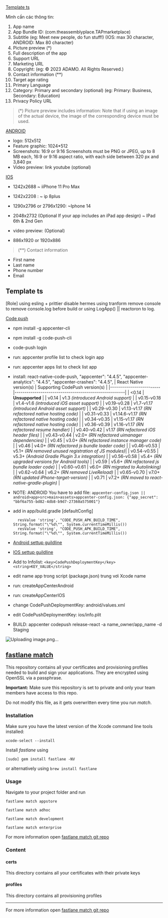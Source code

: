 [Template ts]()

Mình cần các thông tin:
1. App name
2. App Bundle ID: (com.theassemblyplace.TAPmarketplace)
3. Subtitle (eg: Meet new people, do fun stuff!) (IOS: max 30 character, ANDROID: Max 80 character)
4. Picture preview (*)
5. Full description of the app
6. Support URL
7. Marketing URL
8. Copyright: (eg: © 2023 ADAMO. All Rights Reserved.) 
9. Contact information (**)
10. Target age rating
11. Primary Language
12. Category: Primary and secondary (optional) (eg: Primary: Business, Secondary: Education)
13. Privacy Policy URL

> (*) Picture preview includes information: Note that if using an image of the actual device, the image of the corresponding device must be used.

[ANDROID]()
+ logo: 512x512
+ Feature graphic: 1024*512
+ Screenshots: 16:9 or 9:16 Screenshots must be PNG or JPEG, up to 8 MB each, 16:9 or 9:16 aspect ratio, with each side between 320 px and 3,840 px
+ Video preview: link youtube (optional) 

[IOS]()
+ 1242x2688 ~ iiPhone 11 Pro Max
+ 1242x2208 : ~ ip 8plus
+ 1290x2796 or 2796x1290: ~Iphone 14
+ 2048x2732 (Optional If your app includes an iPad app design) ~ IPad 6th & 2nd Gen

+ video preview: (Optional)
+ 886x1920 or 1920x886

> (**) Contact information
+ First name
+ Last name
+ Phone number
+ Email

## Template ts

[Role]
using esling + prittier
disable hermes
using tranform remove console to remove console.log before build
or using LogApp() || reactoron to log.

[Code push](https://github.com/microsoft/appcenter-cli)

+ npm install -g appcenter-cli
+ npm install -g code-push-cli
+ code-push login 
+ run: appcenter profile list to check login app
+ run: appcenter apps list to check list app
+ install: react-native-code-push,  "appcenter": "4.4.5", "appcenter-analytics": "4.4.5", "appcenter-crashes": "4.4.5",
  | React Native version(s) | Supporting CodePush version(s)                        |
  |-------------------------|-------------------------------------------------------|
  | <0.14                   | **Unsupported**                                       |
  | v0.14                   | v1.3 *(introduced Android support)*                   |
  | v0.15-v0.18             | v1.4-v1.6 *(introduced iOS asset support)*            |
  | v0.19-v0.28             | v1.7-v1.17 *(introduced Android asset support)*       |
  | v0.29-v0.30             | v1.13-v1.17 *(RN refactored native hosting code)*     |
  | v0.31-v0.33             | v1.14.6-v1.17 *(RN refactored native hosting code)*   |
  | v0.34-v0.35             | v1.15-v1.17 *(RN refactored native hosting code)*     |
  | v0.36-v0.39             | v1.16-v1.17 *(RN refactored resume handler)*          |
  | v0.40-v0.42             | v1.17 *(RN refactored iOS header files)*              |
  | v0.43-v0.44             | v2.0+ *(RN refactored uimanager dependencies)*        |
  | v0.45                   | v3.0+ *(RN refactored instance manager code)*         |
  | v0.46                   | v4.0+ *(RN refactored js bundle loader code)*         |
  | v0.46-v0.53             | v5.1+ *(RN removed unused registration of JS modules)*|
  | v0.54-v0.55             | v5.3+ *(Android Gradle Plugin 3.x integration)*       |
  | v0.56-v0.58             | v5.4+ *(RN upgraded versions for Android tools)*      |
  | v0.59                   | v5.6+ *(RN refactored js bundle loader code)*         |
  | v0.60-v0.61             | v6.0+ *(RN migrated to Autolinking)*                  |
  | v0.62-v0.64             | v6.2+ *(RN removed LiveReload)*                       |
  | v0.65-v0.70             | v7.0+ *(RN updated iPhone-target-version)*            |
  | v0.71                   | v7.2+ *(RN moved to react-native-gradle-plugin)*      |
+ NOTE: ANDROID You have to add file: `appcenter-config.json || android>app>src>main>assets>appcenter-config.json: {"app_secret": "bbf6a755-bd82-4db8-b9d7-27360a575001"}`
+ add in app/build.gradle [defaultConfig]
  
    ```
      resValue 'string', "CODE_PUSH_APK_BUILD_TIME", String.format("\"%d\"", System.currentTimeMillis())
      resValue 'string', "CODE_PUSH_APK_BUILD_TIME", String.format("\"%d\"", System.currentTimeMillis())
    ```
+ [Android settup guildline](https://github.com/microsoft/react-native-code-push/blob/master/docs/setup-android.md)
+ [IOS settup guildline](https://github.com/microsoft/react-native-code-push/blob/master/docs/setup-ios.md)
+ Add to Infolist: `<key>CodePushDeploymentKey</key><string>KEY_VALUE</string>`
+ edit name app trong script (package.json) trung vơi Xcode name
+ run: createAppCenterAndroid
+ run: createAppCenterIOS
+ change CodePushDeploymentKey: android/values.xml
+ edit CodePushDeploymentKey: ios/info.plit
+ BUILD: appcenter codepush release-react -a name_owner/app_name -d Staging

![Uploading image.png…]()


## [fastlane match](https://docs.fastlane.tools/actions/match/)

This repository contains all your certificates and provisioning profiles needed to build and sign your applications. They are encrypted using OpenSSL via a passphrase.

**Important:** Make sure this repository is set to private and only your team members have access to this repo.

Do not modify this file, as it gets overwritten every time you run _match_.

### Installation

Make sure you have the latest version of the Xcode command line tools installed:

```
xcode-select --install
```

Install _fastlane_ using

```
[sudo] gem install fastlane -NV
```

or alternatively using `brew install fastlane`

### Usage

Navigate to your project folder and run

```
fastlane match appstore
```

```
fastlane match adhoc
```

```
fastlane match development
```

```
fastlane match enterprise
```

For more information open [fastlane match git repo](https://docs.fastlane.tools/actions/match/)

### Content

#### certs

This directory contains all your certificates with their private keys

#### profiles

This directory contains all provisioning profiles

---

For more information open [fastlane match git repo](https://docs.fastlane.tools/actions/match/)
